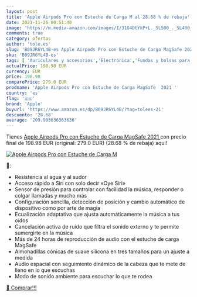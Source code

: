 ```yaml
---
layout: post
title: 'Apple Airpods Pro con Estuche de Carga M al 28.68 % de rebaja'
date: 2021-11-26 00:51:48
image: 'https://m.media-amazon.com/images/I/31G4DtYkP+L._SL500_._SL400_.jpg'
comments: true
category: ofertas
author: 'tole.es'
slug: 'B09JR6YL4B-es Apple Airpods Pro con Estuche de Carga MagSafe 2021'
sku: 'B09JR6YL4B-es'
tags: [ 'Auriculares y accesorios','Electrónica','Fundas y bolsas para auriculares','apple', ]
actualPrice: 198.98 EUR
currency: EUR
price: 198.98
comparePrice: 279.0 EUR
prodname: 'Apple Airpods Pro con Estuche de Carga MagSafe  2021 '
country: 'es'
flag: '🇪🇸'
brand: 'Apple'
buyurl: 'https://www.amazon.es/dp/B09JR6YL4B/?tag=tolees-21'
descuento: '28.68'
average: '209.903636363636'
---
```


Tienes [Apple Airpods Pro con Estuche de Carga MagSafe  2021 ](https://www.amazon.es/dp/B09JR6YL4B/?tag=tolees-21) con precio final de  198.98 EUR (original: 279.0 EUR) (28.68 %  de rebaja) aqui!

[![Apple Airpods Pro con Estuche de Carga M](https://m.media-amazon.com/images/I/31G4DtYkP+L._SL500_._SL400_.jpg)](https://www.amazon.es/dp/B09JR6YL4B/?tag=tolees-21)

🔎:

- Resistencia al agua y al sudor
- Acceso rápido a Siri con solo decir «Oye Siri»
- Sensor de presión para controlar con facilidad la música, responder o colgar llamadas y mucho más
- Configuración sencilla, detección de posición y cambio automático de dispositivo como por arte de magia
- Ecualización adaptativa que ajusta automáticamente la música a tus oídos
- Cancelación activa de ruido que filtra el sonido externo y te permite sumergirte en la música
- Más de 24 horas de reproducción de audio con el estuche de carga MagSafe
- Almohadillas cónicas de suave silicona en tres tamaños para un ajuste a medida
- Audio espacial con seguimiento dinámico de la cabeza que te mete de lleno en lo que escuchas
- Modo de sonido ambiente para escuchar lo que te rodea

[🛒 Comprar!!!](https://www.amazon.es/dp/B09JR6YL4B/?tag=tolees-21)
